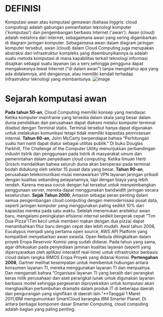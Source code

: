 # DEFINISI
  Komputasi awan atau komputasi gemawan (bahasa Inggris: cloud computing) adalah gabungan pemanfaatan teknologi komputer ('komputasi') dan pengembangan berbasis Internet ('awan'). Awan (cloud) adalah metafora dari internet, sebagaimana awan yang sering digambarkan di diagram jaringan komputer. Sebagaimana awan dalam diagram jaringan komputer tersebut, awan (cloud) dalam Cloud Computing juga merupakan abstraksi dari infrastruktur kompleks yang disembunyikannya.Ia adalah suatu metoda komputasi di mana kapabilitas terkait teknologi informasi disajikan sebagai suatu layanan (as a serv,sehingga pengguna dapat mengaksesnya lewat Internet ("di dalam awan") tanpa mengetahui apa yang ada didalamnya, ahli dengannya, atau memiliki kendali terhadap infrastruktur teknologi yang membantunya.
  ![image](https://user-images.githubusercontent.com/114986359/224535185-3e9a69dc-7d87-498a-a96e-b7b28c049607.png)
# Sejarah komputasi awan
  **Pada tahun 50-an**, Cloud Computing memiliki konsep yang mendasar. Ketika komputer mainframe yang tersedia dalam skala yang besar dalam dunia pendidikan dan perusahaan dapat diakses melalui komputer terminal disebut dengan Terminal statis. Terminal tersebut hanya dapat digunakan untuk melakukan komunikasi tetapi tidak memiliki kapasitas pemrosesan internal. **Tahun 60-an**, John McCarty berpendapat bahwa “Perhitungan suatu hari nanti dapat diatur sebagai utilitas publik.” Di buku Douglas Parkhill, The Challenge of the Computer Utility menunjukkan perbandingan industri listrik dan penggunaan pada listrik di masyarakat umum dan pemerintahan dalam penyediaan cloud computing. Ketika Ilmuan Herb Grosch mendalilkan bahwa seluruh dunia akan beroperasi pada terminal bodah didukung oleh sekitar 15 pusat data yang besar. **Tahun 90-an**, perusahaan telekomunikasi mulai menawarkan VPN layanan jaringan pribadi dengan kualitas sebanding pelayanannya, tapi dengan biaya yang lebih rendah. Karena merasa cocok dengan hal tersebut untuk menyeimbangkan penggunaan server, mereka dapat menggunakan bandwidth jaringan secara keseluruhan. **Sejak Tahun 2000**, Amazon sebagai peran penting dalam semua pengembangan cloud computing dengan memodernisasi pusat data, seperti jaringan komputer yang menggunakan paling sedikit 10% dari kapasitas mereka pada satu waktu. Setelah menemukan arsitektur awan baru, mengalami peningkatan efisiensi internal sedikit bergerak cepat “Tim Dua-Pizza”(Tim kecil untuk memberi makan dengan dua pizza) dapat menambahkan fitur baru dengan cepat dan lebih mudah. Awal tahun 2008, Eucalypus menjadi yang pertama open source, AWS API Platform yang kompatibel menyebarkan awan swasta. Open Nebula ditingkatkan dalam proyek Eropa Reservoir Komisi yang sudah didanai. Pada tahun yang sama, agar difokuskan pada penyediaan jaminan kualitas layanan (seperti yang dipersyaratkan oleh aplikasi interaktif real-time) untuk infrastruktur berbasis cloud dalam rangka IRMOS Eropa Proyek yang didanai Komisi. **Pertengahan 2008**, Gartner melihat kesempatan untuk membentuk hubungan antara konsumen layanan TI, mereka menggunakan layanan TI dan menjualnya. Dan mengamati bahwa “Organisasi layanan TI yang beralih dari perangkat keras milik perusahaan dan aset perangkat lunak untuk digunakan layanan berbasis model sehingga pergeseran diproyeksikan untuk komputasi akan menghasilkan pertumbuhan dramatis dalam produk IT di beberapa daerah dan pengurangan yang signifikan di daerah lain.”**Tanggal 1 Maret 2011,IBM mengumumkan SmartCloud kerangka IBM Smarter Planet. Di antara berbagai komponen dasar Smarter Computing, cloud computing adalah bagian yang paling penting.
